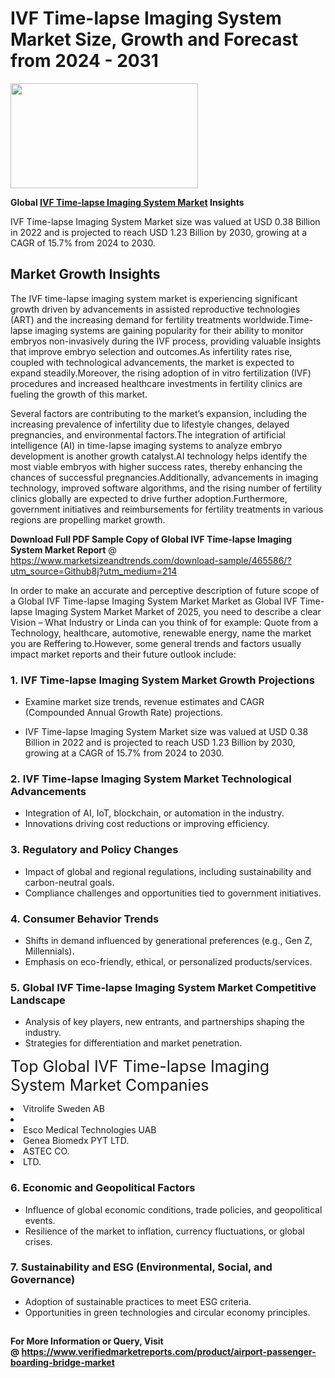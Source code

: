 <H1>IVF Time-lapse Imaging System Market Size, Growth and Forecast from 2024 - 2031</H1><img class="aligncenter size-medium wp-image-584254" src="https://thirdeyenews.in/wp-content/uploads/2024/09/Global-Market-Research-300x168.jpeg" alt="" width="300" height="168" /><p><strong>Global&nbsp;<a href="https://www.marketsizeandtrends.com/download-sample/465586/?utm_source=Github8j?utm_medium=214">IVF Time-lapse Imaging System Market</a> Insights</strong></p><p>IVF Time-lapse Imaging System Market size was valued at USD 0.38 Billion in 2022 and is projected to reach USD 1.23 Billion by 2030, growing at a CAGR of 15.7% from 2024 to 2030.</p><p><h2>Market Growth Insights</h2> <p>The IVF time-lapse imaging system market is experiencing significant growth driven by advancements in assisted reproductive technologies (ART) and the increasing demand for fertility treatments worldwide.Time-lapse imaging systems are gaining popularity for their ability to monitor embryos non-invasively during the IVF process, providing valuable insights that improve embryo selection and outcomes.As infertility rates rise, coupled with technological advancements, the market is expected to expand steadily.Moreover, the rising adoption of in vitro fertilization (IVF) procedures and increased healthcare investments in fertility clinics are fueling the growth of this market.</p> <p>Several factors are contributing to the market’s expansion, including the increasing prevalence of infertility due to lifestyle changes, delayed pregnancies, and environmental factors.The integration of artificial intelligence (AI) in time-lapse imaging systems to analyze embryo development is another growth catalyst.AI technology helps identify the most viable embryos with higher success rates, thereby enhancing the chances of successful pregnancies.Additionally, advancements in imaging technology, improved software algorithms, and the rising number of fertility clinics globally are expected to drive further adoption.Furthermore, government initiatives and reimbursements for fertility treatments in various regions are propelling market growth.</p> <p><span class=""><strong>Download Full PDF Sample Copy of Global IVF Time-lapse Imaging System Market Report</strong> @ <a href="https://www.marketsizeandtrends.com/download-sample/465586/?utm_source=Github8j?utm_medium=214" target="_blank">https://www.marketsizeandtrends.com/download-sample/465586/?utm_source=Github8j?utm_medium=214</a></span></p><p>In order to make an accurate and perceptive description of future scope of a Global&nbsp;IVF Time-lapse Imaging System Market Market as Global&nbsp;IVF Time-lapse Imaging System Market Market of 2025, you need to describe a clear Vision &ndash; What Industry or Linda can you think of for example: Quote from a Technology, healthcare, automotive, renewable energy, name the market you are Reffering to.However, some general trends and factors usually impact market reports and their future outlook include:</p><h3>1.&nbsp;<strong>IVF Time-lapse Imaging System Market Growth Projections</strong></h3><ul><li>Examine market size trends, revenue estimates and CAGR (Compounded Annual Growth Rate) projections.</li><li><p>IVF Time-lapse Imaging System Market size was valued at USD 0.38 Billion in 2022 and is projected to reach USD 1.23 Billion by 2030, growing at a CAGR of 15.7% from 2024 to 2030.</p></li></ul><h3>2.&nbsp;<strong>IVF Time-lapse Imaging System Market Technological Advancements</strong></h3><ul><li>Integration of AI, IoT, blockchain, or automation in the industry.</li><li>Innovations driving cost reductions or improving efficiency.</li></ul><h3>3.&nbsp;<strong>Regulatory and Policy Changes</strong></h3><ul><li>Impact of global and regional regulations, including sustainability and carbon-neutral goals.</li><li>Compliance challenges and opportunities tied to government initiatives.</li></ul><h3>4.&nbsp;<strong>Consumer Behavior Trends</strong></h3><ul><li>Shifts in demand influenced by generational preferences (e.g., Gen Z, Millennials).</li><li>Emphasis on eco-friendly, ethical, or personalized products/services.</li></ul><h3>5.&nbsp;<strong>Global IVF Time-lapse Imaging System Market Competitive Landscape</strong></h3><ul><li>Analysis of key players, new entrants, and partnerships shaping the industry.</li><li>Strategies for differentiation and market penetration.</li></ul><p data-pm-slice="1 1 []"><span style="color: inherit; font-family: inherit; font-size: 25px;">Top Global IVF Time-lapse Imaging System Market Companies</span></p><div class="" data-test-id=""><p><li>Vitrolife Sweden AB</li><li></li><li> Esco Medical Technologies UAB</li><li> Genea Biomedx PYT LTD.</li><li> ASTEC CO.</li><li> LTD.</li></p></div><h3>6.&nbsp;<strong>Economic and Geopolitical Factors</strong></h3><ul><li>Influence of global economic conditions, trade policies, and geopolitical events.</li><li>Resilience of the market to inflation, currency fluctuations, or global crises.</li></ul><h3>7.&nbsp;<strong>Sustainability and ESG (Environmental, Social, and Governance)</strong></h3><ul><li>Adoption of sustainable practices to meet ESG criteria.</li><li>Opportunities in green technologies and circular economy principles.</li></ul><h2><strong style="font-size: 14px;">For More Information or Query, Visit @&nbsp;</strong><a style="background-color: #ffffff; font-size: 14px;" href="https://www.marketsizeandtrends.com/report/ivf-time-lapse-imaging-system-market/" target="_blank">https://www.verifiedmarketreports.com/product/airport-passenger-boarding-bridge-market</a></h2>